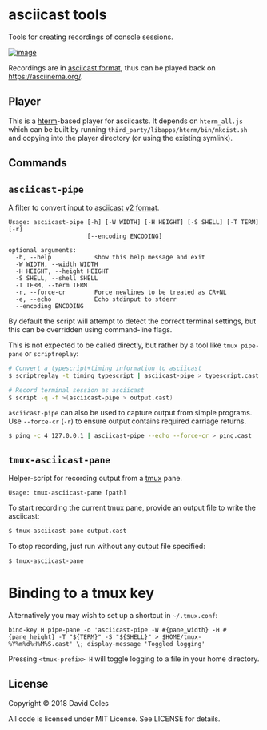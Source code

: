 # asciicast tools

Tools for creating recordings of console sessions.

[![image](https://user-images.githubusercontent.com/1007415/55848841-32fd4780-5b03-11e9-919f-b7c232f942a3.png)](https://asciinema.org/a/239501)

Recordings are in [asciicast format][asciicast-format], thus can be played
back on https://asciinema.org/.

[asciicast-format]: https://github.com/asciinema/asciinema/blob/develop/doc/asciicast-v2.md

## Player

This is a [hterm][hterm]-based player for asciicasts. It depends on
`hterm_all.js` which can be built by running
`third_party/libapps/hterm/bin/mkdist.sh` and copying into the player directory
(or using the existing symlink).

[hterm]: https://chromium.googlesource.com/apps/libapps/+/master/hterm

## Commands

## `asciicast-pipe`

A filter to convert input to [asciicast v2 format][asciicast-format].

```
Usage: asciicast-pipe [-h] [-W WIDTH] [-H HEIGHT] [-S SHELL] [-T TERM] [-r]
                      [--encoding ENCODING]

optional arguments:
  -h, --help            show this help message and exit
  -W WIDTH, --width WIDTH
  -H HEIGHT, --height HEIGHT
  -S SHELL, --shell SHELL
  -T TERM, --term TERM
  -r, --force-cr        Force newlines to be treated as CR+NL
  -e, --echo            Echo stdinput to stderr
  --encoding ENCODING
```

By default the script will attempt to detect the correct terminal settings, but
this can be overridden using command-line flags.

This is not expected to be called directly, but rather by a tool like
`tmux pipe-pane` or `scriptreplay`:

```bash
# Convert a typescript+timing information to asciicast
$ scriptreplay -t timing typescript | asciicast-pipe > typescript.cast

# Record terminal session as asciicast
$ script -q -f >(asciicast-pipe > output.cast)
```

`asciicast-pipe` can also be used to capture output from simple programs.
Use `--force-cr` (`-r`) to ensure output contains required carriage returns.

```bash
$ ping -c 4 127.0.0.1 | asciicast-pipe --echo --force-cr > ping.cast
```

## `tmux-asciicast-pane`

Helper-script for recording output from a [tmux](https://tmux.github.io) pane.

```
Usage: tmux-asciicast-pane [path]
```

To start recording the current tmux pane, provide an output file to write the
asciicast:

```bash
$ tmux-asciicast-pane output.cast
```

To stop recording, just run without any output file specified:

```bash
$ tmux-asciicast-pane
```

# Binding to a tmux key

Alternatively you may wish to set up a shortcut in `~/.tmux.conf`:

```
bind-key H pipe-pane -o 'asciicast-pipe -W #{pane_width} -H #{pane_height} -T "${TERM}" -S "${SHELL}" > $HOME/tmux-%Y%m%d%H%M%S.cast' \; display-message 'Toggled logging'
```

Pressing `<tmux-prefix> H` will toggle logging to a file in your home directory.

## License

Copyright © 2018 David Coles

All code is licensed under MIT License. See LICENSE for details.
